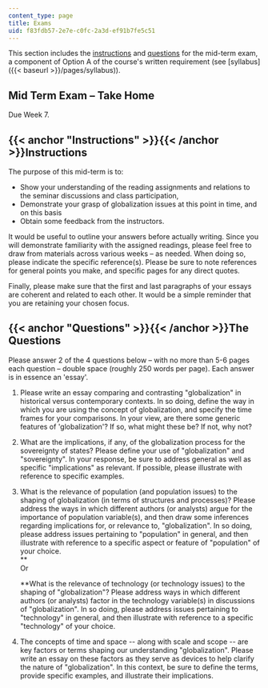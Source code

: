 ```yaml
---
content_type: page
title: Exams
uid: f83fdb57-2e7e-c0fc-2a3d-ef91b7fe5c51
---
```


This section includes the [instructions](#Instructions) and [questions](#Questions) for the mid-term exam, a component of Option A of the course's written requirement (see [syllabus]({{< baseurl >}}/pages/syllabus)).

Mid Term Exam – Take Home
-------------------------

Due Week 7.

{{< anchor "Instructions" >}}{{< /anchor >}}Instructions
--------------------------------------------------------

The purpose of this mid-term is to:

*   Show your understanding of the reading assignments and relations to the seminar discussions and class participation,
*   Demonstrate your grasp of globalization issues at this point in time, and on this basis
*   Obtain some feedback from the instructors.

It would be useful to outline your answers before actually writing. Since you will demonstrate familiarity with the assigned readings, please feel free to draw from materials across various weeks – as needed. When doing so, please indicate the specific reference(s). Please be sure to note references for general points you make, and specific pages for any direct quotes.

Finally, please make sure that the first and last paragraphs of your essays are coherent and related to each other. It would be a simple reminder that you are retaining your chosen focus.

{{< anchor "Questions" >}}{{< /anchor >}}The Questions
------------------------------------------------------

Please answer 2 of the 4 questions below – with no more than 5-6 pages each question – double space (roughly 250 words per page). Each answer is in essence an 'essay'.

1.  Please write an essay comparing and contrasting "globalization" in historical versus contemporary contexts. In so doing, define the way in which you are using the concept of globalization, and specify the time frames for your comparisons. In your view, are there some generic features of 'globalization'? If so, what might these be? If not, why not?
2.  What are the implications, if any, of the globalization process for the sovereignty of states? Please define your use of "globalization" and "sovereignty". In your response, be sure to address general as well as specific "implications" as relevant. If possible, please illustrate with reference to specific examples.
3.  What is the relevance of population (and population issues) to the shaping of globalization (in terms of structures and processes)? Please address the ways in which different authors (or analysts) argue for the importance of population variable(s), and then draw some inferences regarding implications for, or relevance to, "globalization". In so doing, please address issues pertaining to "population" in general, and then illustrate with reference to a specific aspect or feature of "population" of your choice.  
    **  
    Or  
      
    **What is the relevance of technology (or technology issues) to the shaping of "globalization"? Please address ways in which different authors (or analysts) factor in the technology variable(s) in discussions of "globalization". In so doing, please address issues pertaining to "technology" in general, and then illustrate with reference to a specific "technology" of your choice.
4.  The concepts of time and space -- along with scale and scope -- are key factors or terms shaping our understanding "globalization". Please write an essay on these factors as they serve as devices to help clarify the nature of "globalization". In this context, be sure to define the terms, provide specific examples, and illustrate their implications.